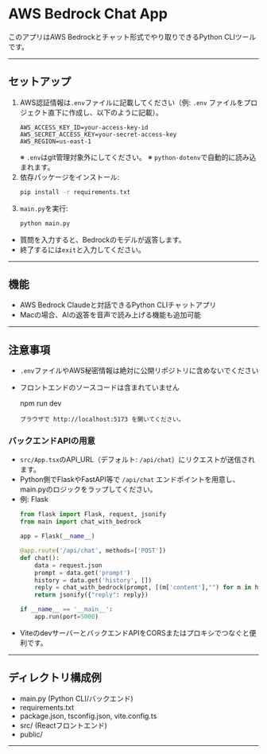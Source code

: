 # AWS Bedrock Chat App

このアプリはAWS Bedrockとチャット形式でやり取りできるPython CLIツールです。

---

## セットアップ

1. AWS認証情報は`.env`ファイルに記載してください（例: `.env` ファイルをプロジェクト直下に作成し、以下のように記載）。
   ```env
   AWS_ACCESS_KEY_ID=your-access-key-id
   AWS_SECRET_ACCESS_KEY=your-secret-access-key
   AWS_REGION=us-east-1
   ```
   ※ `.env`はgit管理対象外にしてください。
   ※ `python-dotenv`で自動的に読み込まれます。
2. 依存パッケージをインストール:
   ```sh
   pip install -r requirements.txt
   ```
3. `main.py`を実行:
   ```sh
   python main.py
   ```

- 質問を入力すると、Bedrockのモデルが返答します。
- 終了するには`exit`と入力してください。

---

## 機能
- AWS Bedrock Claudeと対話できるPython CLIチャットアプリ
- Macの場合、AIの返答を音声で読み上げる機能も追加可能

---

## 注意事項
- `.env`ファイルやAWS秘密情報は絶対に公開リポジトリに含めないでください
- フロントエンドのソースコードは含まれていません

   npm run dev
   ```
   ブラウザで http://localhost:5173 を開いてください。

### バックエンドAPIの用意
- `src/App.tsx`のAPI_URL（デフォルト: `/api/chat`）にリクエストが送信されます。
- Python側でFlaskやFastAPI等で `/api/chat` エンドポイントを用意し、main.pyのロジックをラップしてください。
- 例: Flask
   ```python
   from flask import Flask, request, jsonify
   from main import chat_with_bedrock

   app = Flask(__name__)

   @app.route('/api/chat', methods=['POST'])
   def chat():
       data = request.json
       prompt = data.get('prompt')
       history = data.get('history', [])
       reply = chat_with_bedrock(prompt, [(m['content'],"") for m in history if m['role']=="user"])
       return jsonify({"reply": reply})

   if __name__ == '__main__':
       app.run(port=5000)
   ```
- ViteのdevサーバーとバックエンドAPIをCORSまたはプロキシでつなぐと便利です。

---

## ディレクトリ構成例

- main.py (Python CLI/バックエンド)
- requirements.txt
- package.json, tsconfig.json, vite.config.ts
- src/ (Reactフロントエンド)
- public/

---